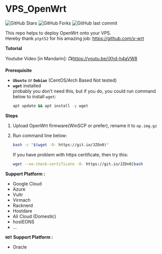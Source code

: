 # VPS_OpenWrt
![GitHub Stars](https://img.shields.io/github/stars/esirplayground/VPS_OpenWrt.svg?style=flat&logo=appveyor&label=Stars&logo=github)
![GitHub Forks](https://img.shields.io/github/forks/esirplayground/VPS_OpenWrt.svg?style=flat&logo=appveyor&label=Forks&logo=github)
![GitHub last commit](https://img.shields.io/github/last-commit/esirplayground/VPS_OpenWrt?label=Latest%20Commit&logo=github)

This repo helps to deploy OpenWrt onto your VPS.<br>
Hereby thank `ptpt52` for his amazing job: https://github.com/x-wrt<br>

**Tutorial**<br>

Youtube Video [in Mandarin]: 📺https://youtu.be/iXhd-h4aVW8

**Prerequisite**
 - **`Ubuntu`** or **`Debian`** (CentOS/Arch Based Not tested)
 - **`wget`** installed<br>
   probably you don't need this, but if you do, you could run command below to install `wget`:<br>
    ```Bash
    apt update && apt install -y wget 
    ```
**Steps**

1.  Upload OpenWrt firmware(WinSCP or prefer), rename it to `op.img.gz` 
2.  Run command line below:
    ```Bash
    bash -c "$(wget -O- https://git.io/JZOn0)"
    ```
    If you have problem with https certificate, then try this:

    ```Bash
    wget --no-check-certificate -O- https://git.io/JZOn0|bash
    ```
**Support Platform :**
- Google Cloud
- Azure
- Vultr
- Virmach
- Racknerd
- Hostdare
- Ali Cloud (Domestic)
- hostEONS
- ...

**`NOT` Support Platform :**
- Oracle
